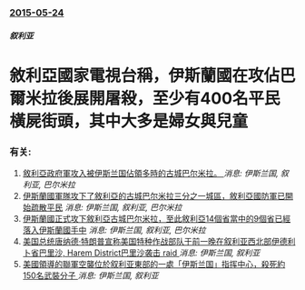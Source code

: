 ### [2015-05-24](/news/2015/05/24/index.md)

##### 叙利亚
# 敘利亞國家電視台稱，伊斯蘭國在攻佔巴爾米拉後展開屠殺，至少有400名平民橫屍街頭，其中大多是婦女與兒童




### 有关:

1. [敘利亞政府軍攻入被伊斯兰国佔領多時的古城巴尔米拉。 ](/zh/news/2016/03/26/敘利亞政府軍攻入被伊斯兰国佔領多時的古城巴尔米拉.md) _消息: 伊斯兰国, 叙利亚, 巴尔米拉_
2. [伊斯蘭國軍隊攻下了敘利亞的古城巴尔米拉三分之一城區，敘利亞國防軍已開始疏散平民](/zh/news/2015/05/20/伊斯蘭國軍隊攻下了敘利亞的古城巴尔米拉三分之一城區-敘利亞國防軍已開始疏散平民.md) _消息: 伊斯兰国, 叙利亚, 巴尔米拉_
3. [伊斯蘭國正式攻下敘利亞古城巴尔米拉，至此敘利亞14個省當中的9個省已經落入伊斯蘭國手中](/zh/news/2015/05/20/伊斯蘭國正式攻下敘利亞古城巴尔米拉-至此敘利亞14個省當中的9個省已經落入伊斯蘭國手中.md) _消息: 伊斯兰国, 叙利亚, 巴尔米拉_
4. [美国总统唐纳德·特朗普宣称美国特种作战部队于前一晚在叙利亚西北部伊德利卜省巴里沙, Harem District巴里沙袭击 raid ](/zh/news/2019/10/27/美国总统唐纳德-特朗普宣称美国特种作战部队于前一晚在叙利亚西北部伊德利卜省巴里沙-Harem-District巴里沙袭.md) _消息: 伊斯兰国, 叙利亚_
5. [美國領導的聯軍空襲位於叙利亚東部的一處「伊斯兰国」指挥中心，殺死約150名武裝分子 ](/zh/news/2018/01/20/美國領導的聯軍空襲位於叙利亚東部的一處-伊斯兰国-指挥中心-殺死約150名武裝分子.md) _消息: 伊斯兰国, 叙利亚_
